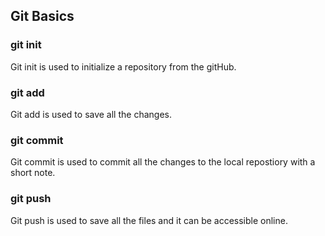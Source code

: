 ## Git Basics

### git init
Git init is used to initialize a repository from the gitHub.

### git add
Git add is used to save all the changes.

### git commit
Git commit is used to commit all the changes to the local repostiory with a short note.

### git push
Git push is used to save all the files and it can be accessible online.
